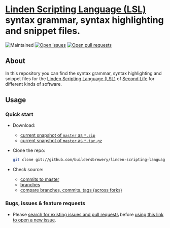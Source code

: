 # [Linden Scripting Language (LSL)](https://wiki.secondlife.com/wiki/LSL_Portal) syntax grammar, syntax highlighting and snippet files.

![Maintained](https://img.shields.io/maintenance/yes/2017.svg?style=flat-square)
[![Open issues](https://img.shields.io/github/issues-raw/buildersbrewery/linden-scripting-language.svg?style=flat-square)](https://github.com/buildersbrewery/linden-scripting-language/issues)
[![Open pull requests](https://img.shields.io/github/issues-pr-raw/buildersbrewery/linden-scripting-language.svg?style=flat-square)](https://github.com/buildersbrewery/linden-scripting-language/pulls)

## About

In this repository you can find the syntax grammar, syntax highlighting and snippet files for the [Linden Scripting Language (LSL)](https://wiki.secondlife.com/wiki/LSL_Portal) of [Second Life](https://www.secondlife.com) for different kinds of software.

## Usage

### Quick start

* Download:
  * [current snapshot of `master` as `*.zip`](https://github.com/buildersbrewery/linden-scripting-language/archive/master.zip)
  * [current snapshot of `master` as `*.tar.gz`](https://github.com/buildersbrewery/linden-scripting-language/archive/master.tar.gz)
* Clone the repo:

    ```bash
    git clone git://github.com/buildersbrewery/linden-scripting-language.git
    ```

* Check source:
  * [commits to master](https://github.com/buildersbrewery/linden-scripting-language/commits/master/)
  * [branches](https://github.com/buildersbrewery/linden-scripting-language/branches/)
  * [compare branches, commits, tags (across forks)](https://github.com/buildersbrewery/linden-scripting-language/compare/)

### Bugs, issues & feature requests

* Please [search for existing issues and pull requests](https://github.com/buildersbrewery/linden-scripting-language/issues/?q=is%3Aopen) before [using this link to open a new issue](https://github.com/buildersbrewery/linden-scripting-language/issues/new/?labels=discussion,watchlist&assignee=buildersbrewery).
